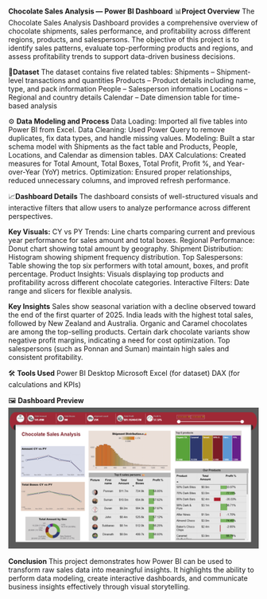 **Chocolate Sales Analysis — Power BI Dashboard**
📊**Project Overview**
The Chocolate Sales Analysis Dashboard provides a comprehensive overview of chocolate shipments, sales performance, and profitability across different regions, products, and salespersons.
The objective of this project is to identify sales patterns, evaluate top-performing products and regions, and assess profitability trends to support data-driven business decisions.

🧾**Dataset**
The dataset contains five related tables:
Shipments – Shipment-level transactions and quantities
Products – Product details including name, type, and pack information
People – Salesperson information
Locations – Regional and country details
Calendar – Date dimension table for time-based analysis

⚙️ **Data Modeling and Process**
Data Loading: Imported all five tables into Power BI from Excel.
Data Cleaning: Used Power Query to remove duplicates, fix data types, and handle missing values.
Modeling: Built a star schema model with Shipments as the fact table and Products, People, Locations, and Calendar as dimension tables.
DAX Calculations: Created measures for Total Amount, Total Boxes, Total Profit, Profit %, and Year-over-Year (YoY) metrics.
Optimization: Ensured proper relationships, reduced unnecessary columns, and improved refresh performance.

📈**Dashboard Details**
The dashboard consists of well-structured visuals and interactive filters that allow users to analyze performance across different perspectives.

**Key Visuals:**
CY vs PY Trends: Line charts comparing current and previous year performance for sales amount and total boxes.
Regional Performance: Donut chart showing total amount by geography.
Shipment Distribution: Histogram showing shipment frequency distribution.
Top Salespersons: Table showing the top six performers with total amount, boxes, and profit percentage.
Product Insights: Visuals displaying top products and profitability across different chocolate categories.
Interactive Filters: Date range and slicers for flexible analysis.

**Key Insights**
Sales show seasonal variation with a decline observed toward the end of the first quarter of 2025.
India leads with the highest total sales, followed by New Zealand and Australia.
Organic and Caramel chocolates are among the top-selling products.
Certain dark chocolate variants show negative profit margins, indicating a need for cost optimization.
Top salespersons (such as Ponnan and Suman) maintain high sales and consistent profitability.

🛠️ **Tools Used**
Power BI Desktop
Microsoft Excel (for dataset)
DAX (for calculations and KPIs)

🖼️ **Dashboard Preview**
![Chocolate_Sales_Analysis](./Dashboard_Screenshot.png)

**Conclusion**
This project demonstrates how Power BI can be used to transform raw sales data into meaningful insights. It highlights the ability to perform data modeling, create interactive dashboards, and communicate business insights effectively through visual storytelling.
